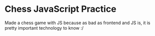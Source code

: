 # Chess JavaScript Practice

Made a chess game with JS because as bad as frontend and JS is, it is pretty important technology to know :/
